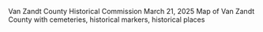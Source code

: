 Van Zandt County Historical Commission
March 21, 2025
Map of Van Zandt County with cemeteries, historical markers, historical places
